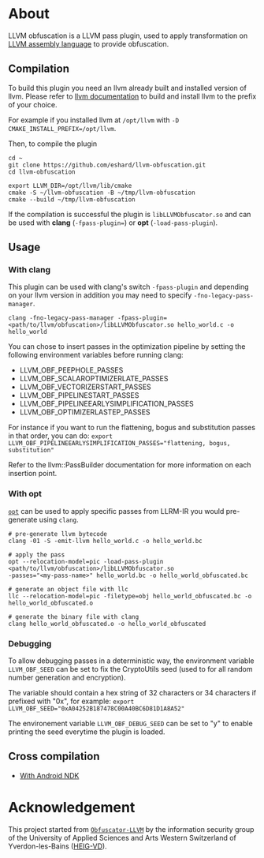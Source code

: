 # About

LLVM obfuscation is a LLVM pass plugin, used to apply transformation on [LLVM assembly language](https://llvm.org/docs/LangRef.html) to provide obfuscation.

## Compilation

To build this plugin you need an llvm already built and installed version of llvm.
Please refer to [llvm documentation](https://llvm.org/docs/CMake.html) to build and install llvm to the prefix of your choice.

For example if you installed llvm at `/opt/llvm` with `-D CMAKE_INSTALL_PREFIX=/opt/llvm`.

Then, to compile the plugin

```
cd ~
git clone https://github.com/eshard/llvm-obfuscation.git
cd llvm-obfuscation

export LLVM_DIR=/opt/llvm/lib/cmake
cmake -S ~/llvm-obfuscation -B ~/tmp/llvm-obfuscation
cmake --build ~/tmp/llvm-obfuscation
```

If the compilation is successful the plugin is `libLLVMObfuscator.so` and can be used with **clang** (`-fpass-plugin=`) or **opt** (`-load-pass-plugin`).

## Usage

### With clang

This plugin can be used with clang's switch `-fpass-plugin` and depending on your llvm version in addition
you may need to specify `-fno-legacy-pass-manager`.

`clang -fno-legacy-pass-manager -fpass-plugin=<path/to/llvm/obfuscation>/libLLVMObfuscator.so hello_world.c -o hello_world`

You can chose to insert passes in the optimization pipeline by setting the following environment variables before running clang:
- LLVM_OBF_PEEPHOLE_PASSES
- LLVM_OBF_SCALAROPTIMIZERLATE_PASSES
- LLVM_OBF_VECTORIZERSTART_PASSES
- LLVM_OBF_PIPELINESTART_PASSES
- LLVM_OBF_PIPELINEEARLYSIMPLIFICATION_PASSES
- LLVM_OBF_OPTIMIZERLASTEP_PASSES

For instance if you want to run the flattening, bogus and substitution passes in that order, you can do:
`export LLVM_OBF_PIPELINEEARLYSIMPLIFICATION_PASSES="flattening, bogus, substitution"`

Refer to the llvm::PassBuilder documentation for more information on each insertion point.

### With opt

[`opt`](https://llvm.org/docs/CommandGuide/opt.html) can be used to apply specific passes from LLRM-IR you
would pre-generate using `clang`.

```
# pre-generate llvm bytecode
clang -01 -S -emit-llvm hello_world.c -o hello_world.bc

# apply the pass
opt --relocation-model=pic -load-pass-plugin <path/to/llvm/obfuscation>/libLLVMObfuscator.so
-passes="<my-pass-name>" hello_world.bc -o hello_world_obfuscated.bc

# generate an object file with llc
llc --relocation-model=pic -filetype=obj hello_world_obfuscated.bc -o hello_world_obfuscated.o

# generate the binary file with clang
clang hello_world_obfuscated.o -o hello_world_obfuscated
```

### Debugging

To allow debugging passes in a deterministic way, the environment variable `LLVM_OBF_SEED` can be set to fix the CryptoUtils seed (used to for all random number generation and
encryption).

The variable should contain a hex string of 32 characters or 34 characters if prefixed with "0x", for example:
`export LLVM_OBF_SEED="0xA04252B187478C00A40BC6D81D1A8A52"`

The environement variable `LLVM_OBF_DEBUG_SEED` can be set to "y" to enable printing the seed everytime the plugin is loaded.

## Cross compilation

 - [With Android NDK](docs/ANDROID_NDK.md)

# Acknowledgement

This project started from [`Obfuscator-LLVM`](https://github.com/obfuscator-llvm/obfuscator) by the information security group of the University of Applied Sciences and Arts Western Switzerland of Yverdon-les-Bains
([HEIG-VD](https://heig-vd.ch/international)).
